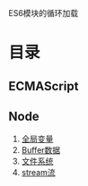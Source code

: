 ES6模块的循环加载

目录
=
ECMAScript
-

Node
-
1. [全局变量](/web/node/node-globalvar.md)
2. [Buffer数据](/web/node/node-buffer.md)
3. [文件系统](/web/node/node-filesystem.md)
4. [stream流](/web/node/node-streamm.md)








